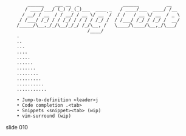 
            ______    ___ __  _                ______          __
           / ____/___/ (_) /_(_)___  ____ _   / ____/___  ____/ /__
          / __/ / __  / / __/ / __ \/ __ `/  / /   / __ \/ __  / _ \
         / /___/ /_/ / / /_/ / / / / /_/ /  / /___/ /_/ / /_/ /  __/
        /_____/\__,_/_/\__/_/_/ /_/\__, /   \____/\____/\__,_/\___/
                                  /____/
        .
        ..
        ...
        ....
        .....
        ......
        .......
        ........
        .........
        ..........
        ...........

        • Jump-to-definition <leader>j
        • Code completion .<tab>
        • Snippets <snippet><tab> (wip)
        • vim-surround (wip)















































































slide 010
